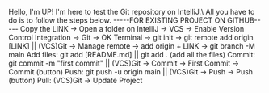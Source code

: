 Hello, I'm UP! I'm here to test the Git repository on IntelliJ.\\
All you have to do is to follow the steps below.
-----FOR EXISTING PROJECT ON GITHUB-----
Copy the LINK -> Open a folder on IntelliJ -> VCS -> Enable Version Control Integration -> Git -> OK
Terminal -> git init -> git remote add origin [LINK] || (VCS)Git -> Manage remote -> add origin + LINK 
-> git branch -M main
Add files: git add [README.md]  ||  git add . (add all the files)
Commit: git commit -m "first commit"  ||  (VCS)Git -> Commit -> First Commit -> Commit (button)
Push: git push -u origin main  ||  (VCS)Git -> Push -> Push (button)
Pull: (VCS)Git -> Update Project
